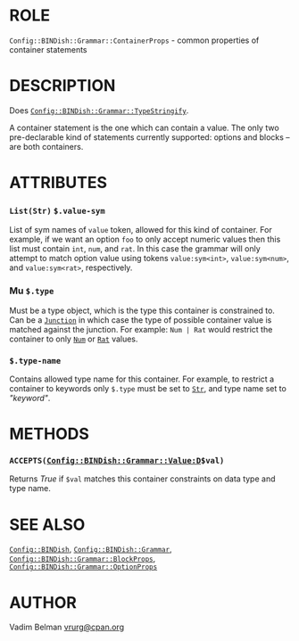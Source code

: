 # ROLE

`Config::BINDish::Grammar::ContainerProps` - common properties of container statements

# DESCRIPTION

Does [`Config::BINDish::Grammar::TypeStringify`](TypeStringify.md).

A container statement is the one which can contain a value. The only two pre-declarable kind of statements currently supported: options and blocks – are both containers.

# ATTRIBUTES

### `List(Str)` `$.value-sym`

List of sym names of `value` token, allowed for this kind of container. For example, if we want an option `foo` to only accept numeric values then this list must contain `int`, `num`, and `rat`. In this case the grammar will only attempt to match option value using tokens `value:sym<int>`, `value:sym<num>`, and `value:sym<rat>`, respectively.

### Mu `$.type`

Must be a type object, which is the type this container is constrained to. Can be a [`Junction`](https://docs.raku.org/type/Junction) in which case the type of possible container value is matched against the junction. For example: `Num | Rat` would restrict the container to only [`Num`](https://docs.raku.org/type/Num) or [`Rat`](https://docs.raku.org/type/Rat) values.

### `$.type-name`

Contains allowed type name for this container. For example, to restrict a container to keywords only `$.type` must be set to [`Str`](https://docs.raku.org/type/Str), and type name set to *"keyword"*.

# METHODS

### `ACCEPTS(`[`Config::BINDish::Grammar::Value:D`](Value.md)`$val)`

Returns *True* if `$val` matches this container constraints on data type and type name.

# SEE ALSO

[`Config::BINDish`](../../BINDish.md), [`Config::BINDish::Grammar`](../Grammar.md), [`Config::BINDish::Grammar::BlockProps`](BlockProps.md), [`Config::BINDish::Grammar::OptionProps`](OptionProps.md)

# AUTHOR

Vadim Belman <vrurg@cpan.org>
